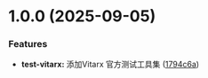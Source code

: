 # 1.0.0 (2025-09-05)


### Features

* **test-vitarx:** 添加Vitarx 官方测试工具集 ([1794c6a](https://github.com/vitarx-lib/test-utils/commit/1794c6a98cfe6dcd55ef57c9820b7a8a0daa43fe))




